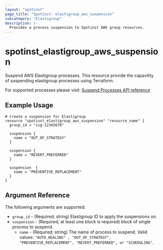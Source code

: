 ```yaml
---
layout: "spotinst"
page_title: "Spotinst: elastigroup_aws_suspension"
subcategory: "Elastigroup"
description: |-
  Provides a process suspension to Spotinst AWS group resources.
---
```


# spotinst\_elastigroup\_aws\_suspension

Suspend AWS Elastigroup processes. This resource provide the capavility of
suspending elastigroup processes using Terraform.

For supported processes please visit: [Suspend Processes API reference](https://help.spot.io/spotinst-api/elastigroup/amazon-web-services/suspend-processes/)
## Example Usage

```hcl
# Create a suspension for Elastigroup
resource "spotinst_elastigroup_aws_suspension" "resource_name" {
  group_id = "sig-12345678"

  suspension {
    name = "OUT_OF_STRATEGY"
  }

  suspension {
    name = "REVERT_PREFERRED"
  }

  suspension  {
    name = "PREVENTIVE_REPLACEMENT"
  }
}
```

## Argument Reference

The following arguments are supported:

* `group_id` - (Required; string) Elastigroup ID to apply the suspensions on.
* `suspension` - (Required; at least one block is required) block of single process to suspend.
    * `name` - (Required; string) The name of process to suspend. Valid values: `"AUTO_HEALING" , "OUT_OF_STRATEGY", "PREVENTIVE_REPLACEMENT", "REVERT_PREFERRED", or "SCHEDULING"`. 

